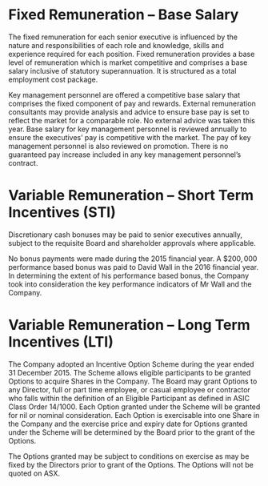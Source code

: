 # Fixed Remuneration – Base Salary

The fixed remuneration for each senior executive is influenced by the nature and responsibilities of each role and knowledge, skills and experience required for each position. Fixed remuneration provides a base level of remuneration which is market competitive and comprises a base salary inclusive of statutory superannuation. It is structured as a total employment cost package.

Key management personnel are offered a competitive base salary that comprises the fixed component of pay and rewards. External remuneration consultants may provide analysis and advice to ensure base pay is set to reflect the market for a comparable role. No external advice was taken this year. Base salary for key management personnel is reviewed annually to ensure the executives’ pay is competitive with the market. The pay of key management personnel is also reviewed on promotion. There is no guaranteed pay increase included in any key management personnel’s contract.

# Variable Remuneration – Short Term Incentives (STI)

Discretionary cash bonuses may be paid to senior executives annually, subject to the requisite Board and shareholder approvals where applicable.

No bonus payments were made during the 2015 financial year. A $\$ 200,000$ performance based bonus was paid to David Wall in the 2016 financial year. In determining the extent of his performance based bonus, the Company took into consideration the key performance indicators of Mr Wall and the Company.

# Variable Remuneration – Long Term Incentives (LTI)

The Company adopted an Incentive Option Scheme during the year ended 31 December 2015. The Scheme allows eligible participants to be granted Options to acquire Shares in the Company. The Board may grant Options to any Director, full or part time employee, or casual employee or contractor who falls within the definition of an Eligible Participant as defined in ASIC Class Order 14/1000. Each Option granted under the Scheme will be granted for nil or nominal consideration. Each Option is exercisable into one Share in the Company and the exercise price and expiry date for Options granted under the Scheme will be determined by the Board prior to the grant of the Options.

The Options granted may be subject to conditions on exercise as may be fixed by the Directors prior to grant of the Options. The Options will not be quoted on ASX.